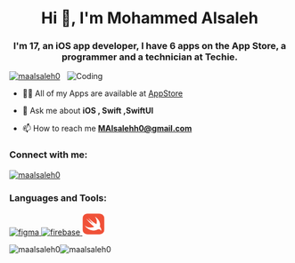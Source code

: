 <h1 align="center">Hi 👋, I'm Mohammed Alsaleh</h1>
<h3 align="center">I'm 17, an iOS app developer, I have 6 apps on the App Store, a programmer and a technician at Techie.</h3>
<img align="right" alt="Coding" width="400" src="https://cdn.dribbble.com/users/1162077/screenshots/3848914/programmer.gif">
<p align="left"> <a href="https://twitter.com/maalsaleh0" target="blank"><img src="https://img.shields.io/twitter/follow/maalsaleh0?logo=twitter&style=for-the-badge" alt="maalsaleh0" /></a> </p>

- 👨‍💻 All of my Apps are available at [AppStore](https://apps.apple.com/sa/developer/mohammed-alsaleh/id1581466887)

- 💬 Ask me about **iOS , Swift ,SwiftUI**

- 📫 How to reach me **MAlsalehh0@gmail.com**

<h3 align="left">Connect with me:</h3>
<p align="left">
<a href="https://twitter.com/maalsaleh0" target="blank"><img align="center" src="https://raw.githubusercontent.com/rahuldkjain/github-profile-readme-generator/master/src/images/icons/Social/twitter.svg" alt="maalsaleh0" height="30" width="40" /></a>
</p>

<h3 align="left">Languages and Tools:</h3>
<p align="left"> <a href="https://www.figma.com/" target="_blank" rel="noreferrer"> <img src="https://www.vectorlogo.zone/logos/figma/figma-icon.svg" alt="figma" width="40" height="40"/> </a> <a href="https://firebase.google.com/" target="_blank" rel="noreferrer"> <img src="https://www.vectorlogo.zone/logos/firebase/firebase-icon.svg" alt="firebase" width="40" height="40"/> </a> <a href="https://developer.apple.com/swift/" target="_blank" rel="noreferrer"> <img src="https://raw.githubusercontent.com/devicons/devicon/master/icons/swift/swift-original.svg" alt="swift" width="40" height="40"/> </a> </p>

<img align="left" src="https://github-readme-stats.vercel.app/api/top-langs?username=maalsaleh0&show_icons=true&locale=en&layout=compact" alt="maalsaleh0">

<img align="left" src="https://github-readme-stats.vercel.app/api?username=maalsaleh0&show_icons=true&locale=en" alt="maalsaleh0">
